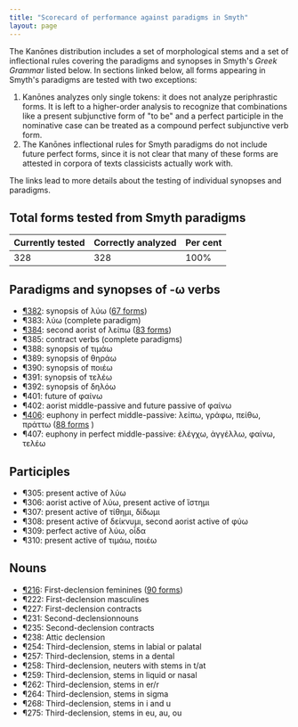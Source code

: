```yaml
---
title: "Scorecard of performance against paradigms in Smyth"
layout: page
---
```


The Kanōnes distribution includes a set of morphological stems and a set of inflectional rules covering the paradigms and synopses in Smyth's *Greek Grammar* listed below.  In sections linked below, all forms appearing in Smyth's paradigms are tested with two exceptions:

1. Kanōnes analyzes only single tokens: it does not analyze periphrastic forms.  It is left to a higher-order analysis to recognize that combinations like a present subjunctive form of "to be" and a perfect participle in the nominative case can be treated as a compound perfect subjunctive verb form.
2. The Kanōnes inflectional rules for Smyth paradigms do not include future perfect forms, since it is not clear that many of these forms are attested in corpora of texts classicists actually work with.

The links lead to more details about the testing of individual synopses and paradigms.


## Total forms tested from Smyth paradigms


| Currently tested | Correctly analyzed | Per cent |
|:-------------|:--------------------------|:---------|
| 328         | 328                        | 100%     |

## Paradigms and synopses of -ω verbs

- [¶382](s382): synopsis of λύω ([67 forms](s382))
- ¶383: λύω (complete paradigm)
- [¶384](s384): second aorist of λείπω ([83 forms](s384))
- ¶385: contract verbs  (complete paradigms)
- ¶388: synopsis of τιμάω
- ¶389: synopsis of θηράω
- ¶390: synopsis of ποιέω
- ¶391: synopsis of τελέω
- ¶392: synopsis of δηλόω
- ¶401: future of φαίνω
- ¶402: aorist middle-passive and future passive of φαίνω
- [¶406](s406):  euphony in perfect middle-passive: λείπω, γράφω, πείθω, πράττω ([88 forms](s406) )
- ¶407: euphony in perfect middle-passive: ἐλέγχω, ἀγγέλλω, φαίνω, τελέω


## Participles

- ¶305: present active of λύω
- ¶306: aorist active of λύω, present active of ἵστημι
- ¶307: present active of τίθημι, δίδωμι
- ¶308: present active of δείκνυμι, second aorist active of φύω
- ¶309: perfect active of λύω, οἶδα
- ¶310: present active of τιμάω, ποιέω 


## Nouns

- [¶216](s216): First-declension feminines ([90 forms](s216))
- ¶222: First-declension masculines
- ¶227: First-declension  contracts
- ¶231: Second-declensionnouns
- ¶235: Second-declension contracts
- ¶238: Attic declension
- ¶254: Third-declension, stems in labial or palatal
- ¶257: Third-declension, stems in  a  dental
- ¶258: Third-declension, neuters with stems in t/at
- ¶259: Third-declension, stems in liquid or nasal
- ¶262: Third-declension, stems in er/r
- ¶264: Third-declension, stems in sigma
- ¶268: Third-declension, stems in i and u
- ¶275: Third-declension, stems in  eu, au,  ou
